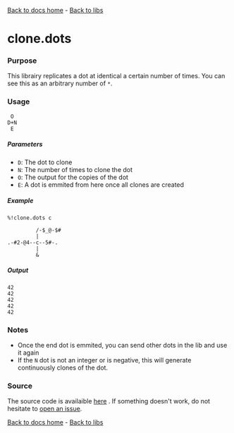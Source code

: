 [Back to docs home](../index.md) - [Back to libs](index.md#loops)
# clone.dots

### Purpose
This librairy replicates a dot at identical a certain number of times. You can see this as an arbitrary number of `*`.

### Usage
    
     O
    D+N
     E

##### Parameters
- `D`: The dot to clone
- `N`: The number of times to clone the dot
- `O`: The output for the copies of the dot
- `E`: A dot is emmited from here once all clones are created

##### Example

    %!clone.dots c

             /-$_@-$#
             |
    .-#2-@4--c--5#-.
             |
             &

##### Output

    42
    42
    42
    42
    42

### Notes
- Once the end dot is emmited, you can send other dots in the lib and use it again
- If the `N` dot is not an integer or is negative, this will generate continuously clones of the dot.

### Source 
The source code is availaible [here](https://github.com/ddorn/asciidots/blob/master/libs/clone.dots)
. If something doesn't work, do not hesitate to [open an issue](https://github.com/ddorn/asciidots/issues/new?title=Bug%20in%20clone%20librairy:%20).

[Back to docs home](../index.md) - [Back to libs](index.md#loops)
